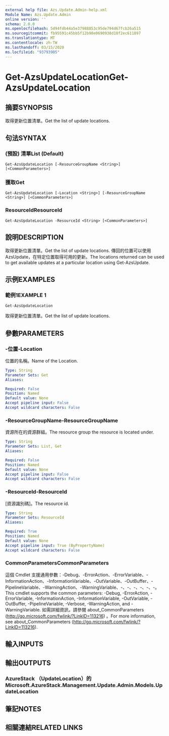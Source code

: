 ```yaml
---
external help file: Azs.Update.Admin-help.xml
Module Name: Azs.Update.Admin
online version: ''
schema: 2.0.0
ms.openlocfilehash: 5d94fdb44a5e37988853c95de794d67fcb26a515
ms.sourcegitcommit: fb95591c45bb5f12b98e0690938d18f2ec611897
ms.translationtype: MT
ms.contentlocale: zh-TW
ms.lasthandoff: 03/15/2020
ms.locfileid: "93793905"
---
```

# <span data-ttu-id="4414b-101">Get-AzsUpdateLocation</span><span class="sxs-lookup"><span data-stu-id="4414b-101">Get-AzsUpdateLocation</span></span>

## <span data-ttu-id="4414b-102">摘要</span><span class="sxs-lookup"><span data-stu-id="4414b-102">SYNOPSIS</span></span>
<span data-ttu-id="4414b-103">取得更新位置清單。</span><span class="sxs-lookup"><span data-stu-id="4414b-103">Get the list of update locations.</span></span>

## <span data-ttu-id="4414b-104">句法</span><span class="sxs-lookup"><span data-stu-id="4414b-104">SYNTAX</span></span>

### <span data-ttu-id="4414b-105"> (預設) 清單</span><span class="sxs-lookup"><span data-stu-id="4414b-105">List (Default)</span></span>
```
Get-AzsUpdateLocation [-ResourceGroupName <String>] [<CommonParameters>]
```

### <span data-ttu-id="4414b-106">獲取</span><span class="sxs-lookup"><span data-stu-id="4414b-106">Get</span></span>
```
Get-AzsUpdateLocation [-Location <String>] [-ResourceGroupName <String>] [<CommonParameters>]
```

### <span data-ttu-id="4414b-107">ResourceId</span><span class="sxs-lookup"><span data-stu-id="4414b-107">ResourceId</span></span>
```
Get-AzsUpdateLocation -ResourceId <String> [<CommonParameters>]
```

## <span data-ttu-id="4414b-108">說明</span><span class="sxs-lookup"><span data-stu-id="4414b-108">DESCRIPTION</span></span>
<span data-ttu-id="4414b-109">取得更新位置清單。</span><span class="sxs-lookup"><span data-stu-id="4414b-109">Get the list of update locations.</span></span> <span data-ttu-id="4414b-110">傳回的位置可以使用 AzsUpdate，在特定位置取得可用的更新。</span><span class="sxs-lookup"><span data-stu-id="4414b-110">The locations returned can be used to get available updates at a particular location using Get-AzsUpdate.</span></span>

## <span data-ttu-id="4414b-111">示例</span><span class="sxs-lookup"><span data-stu-id="4414b-111">EXAMPLES</span></span>

### <span data-ttu-id="4414b-112">範例1</span><span class="sxs-lookup"><span data-stu-id="4414b-112">EXAMPLE 1</span></span>
```
Get-AzsUpdateLocation
```

<span data-ttu-id="4414b-113">取得更新位置清單。</span><span class="sxs-lookup"><span data-stu-id="4414b-113">Get the list of update locations.</span></span>

## <span data-ttu-id="4414b-114">參數</span><span class="sxs-lookup"><span data-stu-id="4414b-114">PARAMETERS</span></span>

### <span data-ttu-id="4414b-115">-位置</span><span class="sxs-lookup"><span data-stu-id="4414b-115">-Location</span></span>
<span data-ttu-id="4414b-116">位置的名稱。</span><span class="sxs-lookup"><span data-stu-id="4414b-116">Name of the Location.</span></span>

```yaml
Type: String
Parameter Sets: Get
Aliases:

Required: False
Position: Named
Default value: None
Accept pipeline input: False
Accept wildcard characters: False
```

### <span data-ttu-id="4414b-117">-ResourceGroupName</span><span class="sxs-lookup"><span data-stu-id="4414b-117">-ResourceGroupName</span></span>
<span data-ttu-id="4414b-118">資源所在的資源群組。</span><span class="sxs-lookup"><span data-stu-id="4414b-118">The resource group the resource is located under.</span></span>

```yaml
Type: String
Parameter Sets: List, Get
Aliases:

Required: False
Position: Named
Default value: None
Accept pipeline input: False
Accept wildcard characters: False
```

### <span data-ttu-id="4414b-119">-ResourceId</span><span class="sxs-lookup"><span data-stu-id="4414b-119">-ResourceId</span></span>
<span data-ttu-id="4414b-120">[資源識別碼]。</span><span class="sxs-lookup"><span data-stu-id="4414b-120">The resource id.</span></span>

```yaml
Type: String
Parameter Sets: ResourceId
Aliases:

Required: True
Position: Named
Default value: None
Accept pipeline input: True (ByPropertyName)
Accept wildcard characters: False
```

### <span data-ttu-id="4414b-121">CommonParameters</span><span class="sxs-lookup"><span data-stu-id="4414b-121">CommonParameters</span></span>
<span data-ttu-id="4414b-122">這個 Cmdlet 支援通用參數：-Debug、-ErrorAction、-ErrorVariable、-InformationAction、-InformationVariable、-OutVariable、-OutBuffer、-PipelineVariable、-WarningAction、-WarningVariable、-、-、-、-、-、-。</span><span class="sxs-lookup"><span data-stu-id="4414b-122">This cmdlet supports the common parameters: -Debug, -ErrorAction, -ErrorVariable, -InformationAction, -InformationVariable, -OutVariable, -OutBuffer, -PipelineVariable, -Verbose, -WarningAction, and -WarningVariable.</span></span> <span data-ttu-id="4414b-123">如需詳細資訊，請參閱 about_CommonParameters (http://go.microsoft.com/fwlink/?LinkID=113216) 。</span><span class="sxs-lookup"><span data-stu-id="4414b-123">For more information, see about_CommonParameters (http://go.microsoft.com/fwlink/?LinkID=113216).</span></span>

## <span data-ttu-id="4414b-124">輸入</span><span class="sxs-lookup"><span data-stu-id="4414b-124">INPUTS</span></span>

## <span data-ttu-id="4414b-125">輸出</span><span class="sxs-lookup"><span data-stu-id="4414b-125">OUTPUTS</span></span>

### <span data-ttu-id="4414b-126">AzureStack （UpdateLocation）的</span><span class="sxs-lookup"><span data-stu-id="4414b-126">Microsoft.AzureStack.Management.Update.Admin.Models.UpdateLocation</span></span>

## <span data-ttu-id="4414b-127">筆記</span><span class="sxs-lookup"><span data-stu-id="4414b-127">NOTES</span></span>

## <span data-ttu-id="4414b-128">相關連結</span><span class="sxs-lookup"><span data-stu-id="4414b-128">RELATED LINKS</span></span>

